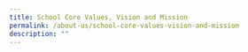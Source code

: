 ```yaml
---
title: School Core Values, Vision and Mission
permalink: /about-us/school-core-values-vision-and-mission
description: ""
---
```


